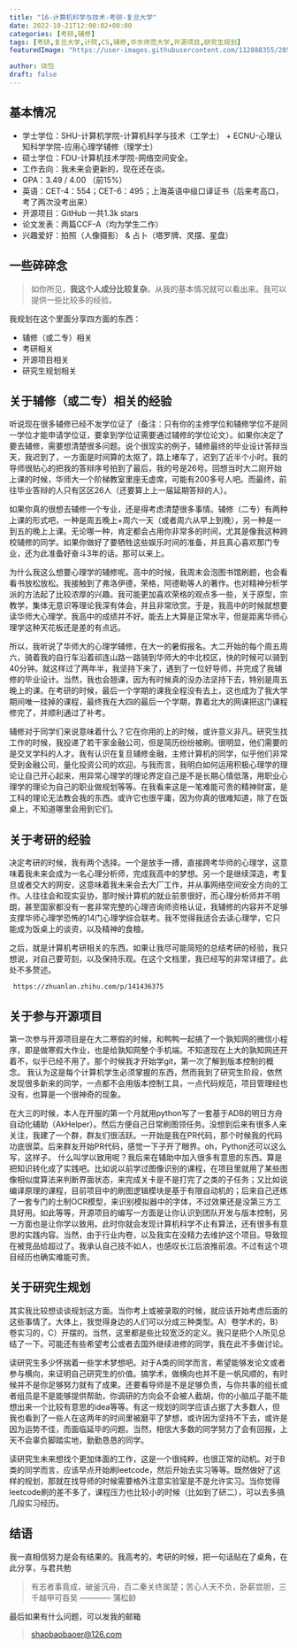 ```yaml
---
title: "16-计算机科学与技术-考研-复旦大学"
date: 2022-10-21T12:00:02+08:00
categories: [考研,辅修]
tags: [考研,复旦大学,计院,CS,辅修,华东师范大学,开源项目,研究生规划]
featuredImage: "https://user-images.githubusercontent.com/112888355/205058692-1133bab0-386c-4510-9177-c8282230eecb.jpg"

author: 烧包
draft: false
---
```


## 基本情况
+ 学士学位：SHU-计算机学院-计算机科学与技术（工学士） + ECNU-心理认知科学学院-应用心理学辅修（理学士）
+ 硕士学位：FDU-计算机技术学院-网络空间安全。
+ 工作去向：我未来会更新的，现在还在谈。
+ GPA：3.49 / 4.00 （前15%）
+ 英语：CET-4：554；CET-6：495；上海英语中级口译证书（后来考高口，考了两次没考出来）
+ 开源项目：GitHub 一共1.3k stars
+ 论文发表：两篇CCF-A（均为学生二作）
+ 兴趣爱好：拍照（人像摄影） & 占卜（塔罗牌、灵摆、星盘）

## 一些碎碎念

> 如你所见，**我这个人成分比较复杂**。从我的基本情况就可以看出来。我可以提供一些比较多的经验。

我规划在这个里面分享四方面的东西：

- 辅修（或二专）相关
- 考研相关
- 开源项目相关
- 研究生规划相关


## 关于辅修（或二专）相关的经验

听说现在很多辅修已经不发学位证了（备注：只有你的主修学位和辅修学位不是同一学位才能申请学位证，要拿到学位证需要通过辅修的学位论文）。如果你决定了要去辅修，需要想清楚很多问题。说个很现实的例子，辅修最终的毕业设计答辩当天，我迟到了，一方面是时间算的太抠了，路上堵车了，迟到了近半个小时。我的导师很贴心的把我的答辩序号拍到了最后，我的号是26号。回想当时大二刚开始上课的时候，华师大一个阶梯教室里座无虚席，可能有200多号人吧。而最终，前往毕业答辩的人只有区区26人（还要算上上一届延期答辩的人）。

如果你真的很想去辅修一个专业，还是得考虑清楚很多事情。辅修（二专）有两种上课的形式吧，一种是周五晚上+周六一天（或者周六从早上到晚），另一种是一到五的晚上上课。无论哪一种，肯定都会占用你非常多的时间，尤其是像我这种跨校辅修的同学。如果你做好了要牺牲这些娱乐时间的准备，并且真心喜欢那门专业，还为此准备好奋斗3年的话。那可以来上。

为什么我这么想要心理学的辅修呢。高中的时候，我周末会泡图书馆刷题，也会看看书放松放松。我接触到了弗洛伊德，荣格，阿德勒等人的著作。也对精神分析学派的方法起了比较浓厚的兴趣。我可能更加喜欢荣格的观点多一些，关于原型，宗教学，集体无意识等理论我深有体会，并且非常欣赏。于是，我高中的时候就想要读华师大心理学，我高中的成绩并不好。能去上大算是正常水平，但是距离华师心理学这种天花板还是差的有点远。

所以，我听说了华师大的心理学辅修，在大一的暑假报名。大二开始的每个周五周六，骑着我的自行车沿着祁连山路一路骑到华师大的中北校区，快的时候可以骑到40分钟。就这样过了两年半，我坚持下来了，遇到了一位好导师，并完成了我辅修的毕业设计。当然，我也会翘课，因为有时候真的没办法坚持下去，特别是周五晚上的课。在考研的时候，最后一个学期的课我全程没有去上，这也成为了我大学期间唯一挂掉的课程，最终我在大四的最后一个学期，靠着北大的网课把这门课程修完了，并顺利通过了补考。

辅修对于同学们来说意味着什么？它在你用的上的时候，或许意义非凡。研究生找工作的时候，我投递了若干家金融公司，但是简历纷纷被刷。很明显，他们需要的是交叉学科的人才。我有认识在复旦辅修金融，主修计算机的同学，似乎他们非常受到金融公司，量化投资公司的欢迎。与我而言，我明白如何运用积极心理学的理论让自己开心起来，用异常心理学的理论界定自己是不是长期心情低落，用职业心理学的理论为自己的职业做规划等等。在我看来这是一笔难能可贵的精神财富，是工科的理论无法教会我的东西。或许它也很平庸，因为你真的很难知道，除了在饭桌上，不知道哪里会用到它们。


## 关于考研的经验

决定考研的时候，我有两个选择。一个是放手一搏，直接跨考华师的心理学，这意味着我未来会成为一名心理分析师，完成我高中的梦想。另一个是继续深造，考复旦或者交大的网安，这意味着我未来会去大厂工作，并从事网络空间安全方向的工作。人往往会和现实妥协，那时候计算机的就业前景很好，而心理分析师并不明朗，甚至国家都没有一套非常完整的心理咨询师资格认证，我辅修的内容并不足够支撑华师心理学恐怖的14门心理学综合联考。我不觉得我适合去读心理学，它只能成为饭桌上的谈资，以及精神的食粮。

之后，就是计算机考研相关的东西。如果让我尽可能简短的总结考研的经验，我只想说，对自己要苛刻，以及保持乐观。在这个文档里，我已经写的非常详细了。此处不多赘述。

     https://zhuanlan.zhihu.com/p/141436375

## 关于参与开源项目

第一次参与开源项目是在大二寒假的时候，和鸭鸭一起搞了一个孰知网的微信小程序，即是做寒假大作业，也是给孰知网整个手机端。不知道现在上大的孰知网还开着不，似乎已经不用了。那个时候我才开始学git，第一次了解到版本控制的概念。
我认为这是每个计算机学生必须掌握的东西，然而我到了研究生阶段，依然发现很多新来的同学，一点都不会用版本控制工具，一点代码规范，项目管理经也没有，也算是一个很神奇的现象。

在大三的时候，本人在开服的第一个月就用python写了一套基于ADB的明日方舟自动化辅助（AkHelper）。然后方便自己日常刷图领任务。没想到后来有很多人来关注，我建了一个群，群友们很活跃。一开始是我在PR代码，那个时候我的代码功底很菜。后来群友开始PR代码，感觉一下子开了眼界。oh，Python还可以这么写，这样子。
什么叫学以致用呢？我后来在辅助中加入很多有意思的东西。算是把知识转化成了实践吧。比如说以前学过图像识别的课程，在项目里就用了某些图像相似度算法来判断界面状态，来完成关卡是不是打完了之类的子任务；又比如说编译原理的课程，目前项目中的刷图逻辑模块是基于有限自动机的；后来自己还练了一套专门的土制OCR模型，来识别模拟器中的字体，不过效果还是没第三方工具好用。如此等等，开源项目的编写一方面是让你认识到团队开发与版本控制，另一方面也是让你学以致用。此时你就会发现计算机科学不止有算法，还有很多有意思的实践内容。当然，由于行业内卷，以及我实在没精力去维护这个项目。导致现在被竞品给超过了。我承认自己技不如人，也感叹长江后浪推前浪。不过有这个项目经历也确实难能可贵。

## 关于研究生规划

其实我比较想谈谈规划这方面。当你考上或被录取的时候，就应该开始考虑后面的这些事情了。大体上，我觉得身边的人们可以分成三种类型。A）卷学术的，B）卷实习的，C）开摆的。当然，这里都是些比较宽泛的定义。我只是把个人所见总结了一下。可能还有些希望考公或者去国外继续进修的同学，我在此不多做讨论。

读研究生多少怀揣着一些学术梦想吧。对于A类的同学而言，希望能够发论文或者参与横向，来证明自己研究生的价值。搞学术，做横向也并不是一帆风顺的，有时候并不是你足够努力就有了成果。还要看导师是不是足够负责，与你共事的组长或者组员是不是能够提供帮助，你调研的方向会不会被人截胡，你的小脑瓜子能不能想出来一个比较有意思的idea等等。有这一规划的同学应该占据了大多数人，但我也看到了一些人在这两年的时间里被磨平了梦想，或许因为坚持不下去，或许是因为运势不佳，而面临延毕的问题。当然，相信大多数的同学努力了会有回报，上天不会辜负脚踏实地，勤勤恳恳的同学。

读研究生未来想找个更加体面的工作，这是一个很纯粹，也很正常的动机。对于B类的同学而言，应该早点开始刷leetcode，然后开始去实习等等。既然做好了这样的规划，那就在找导师的时候需要格外注意实验室是不是允许实习。当你觉得leetcode刷的差不多了，课程压力也比较小的时候（比如到了研二），可以去多搞几段实习经历。

## 结语

我一直相信努力是会有结果的。我高考的，考研的时候，把一句话贴在了桌角，在此分享，与君共勉

> 有志者事竟成，破釜沉舟，百二秦关终属楚；苦心人天不负，卧薪尝胆，三千越甲可吞吴 ———— 蒲松龄

最后如果有什么问题，可以发我的邮箱

> shaobaobaoer@126.com
